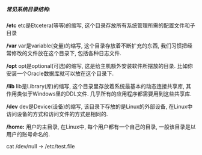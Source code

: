 

##### 常见系统目录结构:

**/etc** etc是Etcetera(等等)的缩写, 这个目录存放所有系统管理所需的配置文件和子目录 

**/var** var是variable(变量)的缩写, 这个目录存放着不断扩充的东西, 我们习惯把经常修改的文件放在这个目录下, 包括各种日志文件.

**/opt** opt是optional(可选)的缩写, 这是给主机额外安装软件所摆放的目录. 比如你安装一个Oracle数据库就可以放在这个目录下.

**/lib** lib是Library(库)的缩写, 这个目录里存放着系统最基本的动态连接共享库, 其作用类似于Windows里的DDL文件. 几乎所有的应用程序都需要用到这些共享库.

**/dev** dev是Device(设备)的缩写, 该目录下存放的是Linux的外部设备, 在Linux中访问设备的方式和访问文件的方式是相同的.

**/home:** 用户的主目录, 在Linux中, 每个用户都有一个自己的目录, 一般该目录是以用户的账号命名的.





cat /dev/null -> /etc/test.file

























